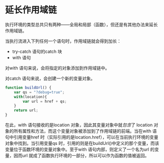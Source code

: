 # 延长作用域链

执行环境的类型总共只有两种——全局和局部（函数），但还是有其他办法来延长作用域链。

当执行流进入下列任何一个语句时，作用域链就会得到加长：

* try-catch 语句的catch 块
* with 语句

对with 语句来说，会将指定的对象添加到作用域链中。

对catch 语句来说，会创建一个新的变量对象。

```javascript
function buildUrl() {
	var qs = "?debug=true";
	with(location){
		var url = href + qs;
	}
	return url;
}
```

在此，with 语句接收的是location 对象，因此其变量对象中就*包含*了 location 对象的所有属性和方法，而这个变量对象被添加到了作用域链的前端。当在with 语句中引用变量href 时（实际引用的是location.href），可以在当前执行环境的变量对象中找到。当引用变量qs 时，引用的则是在buildUrl()中定义的那个变量，而该变量位于函数环境的变量对象中。至于with 语句内部，则定义了一个名为url 的变量，因而url 就成了函数执行环境的一部分，所以可以作为函数的值被返回。